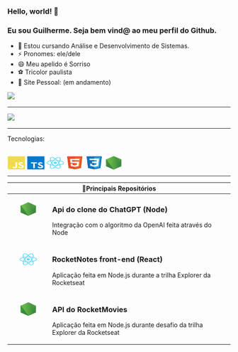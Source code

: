 ### Hello, world! 👋 
### Eu sou Guilherme. Seja bem vind@ ao meu perfil do Github. 

- 🌱 Estou cursando Análise e Desenvolvimento de Sistemas.
- ⚡ Pronomes: ele/dele
- 😄 Meu apelido é Sorriso
- ⚽ Tricolor paulista
- 💾 Site Pessoal: (em andamento)


<div> 
  <a href="https://www.linkedin.com/in/guitotti" target="_blank"><img src="https://img.shields.io/badge/-LinkedIn-%230077B5?style=for-the-badge&logo=linkedin&logoColor=white" target="_blank"></a> 
</div>

***

<div>
  <img height="300em" src="https://github-readme-stats.vercel.app/api/top-langs/?username=guitotti&layout=donut&theme=dark"/>
</div>


***

Tecnologias:
<div style="display: inline_block"><br>
  <img align="center" alt="Js" height="30" width="40" src="https://raw.githubusercontent.com/devicons/devicon/master/icons/javascript/javascript-plain.svg">
  <img align="center" alt="Ts" height="30" width="40" src="https://raw.githubusercontent.com/devicons/devicon/master/icons/typescript/typescript-plain.svg">
  <img align="center" alt="React" height="30" width="40" src="https://raw.githubusercontent.com/devicons/devicon/master/icons/react/react-original.svg">
  <img align="center" alt="HTML" height="30" width="40" src="https://raw.githubusercontent.com/devicons/devicon/master/icons/html5/html5-original.svg">
  <img align="center" alt="CSS" height="30" width="40" src="https://raw.githubusercontent.com/devicons/devicon/master/icons/css3/css3-original.svg">
  <img align="center" alt="CSS" height="30" width="40" src="https://raw.githubusercontent.com/devicons/devicon/master/icons/nodejs/nodejs-original.svg">
</div>
  
***

<table>
  <thead>
    <tr>
      <th colspan="2" width="2000">📌Principais Repositórios</th>
    </tr>
  </thead>
  <tbody>
    <tr>
      <td align="center" valign="top" width="80"><br />
	<a href="https://github.com/guitotti/node-chatgpt-api">
          <img align="center" alt="CSS" height="30" width="40" src="https://raw.githubusercontent.com/devicons/devicon/master/icons/nodejs/nodejs-original.svg">
        </a>
      </td>
      <td valign="top">
	<h3>Api do clone do ChatGPT (Node)</h3>
	<p>Integração com o algoritmo da OpenAI feita através do Node</p>
      </td>
    </tr>
    <tr>
      <td align="center" valign="top" width="80"><br />
	<a href="https://github.com/guitotti/rocketnotes-frontend">
          <img align="center" alt="CSS" height="30" width="40" src="https://raw.githubusercontent.com/devicons/devicon/master/icons/react/react-original.svg">
        </a>
      </td>
      <td valign="top">
	<h3>RocketNotes front-end (React)</h3>
	<p>Aplicação feita em Node.js durante a trilha Explorer da Rocketseat</p>
      </td>
    </tr>
    <tr>
      <td align="center" valign="top" width="80"><br />
	<a href="https://github.com/guitotti/rocketmovies-backend">
          <img align="center" alt="CSS" height="30" width="40" src="https://raw.githubusercontent.com/devicons/devicon/master/icons/nodejs/nodejs-original.svg">
        </a>
      </td>
      <td valign="top">
	<h3>API do RocketMovies</h3>
	<p>Aplicação feita em Node.js durante desafio da trilha Explorer da Rocketseat</p>
      </td>
    </tr>
  </tbody>
</table>
